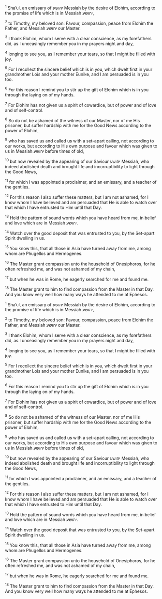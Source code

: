<sup>1</sup> Sha’ul, an emissary of יהושע Messiah by the desire of Elohim, according to the promise of life which is in Messiah יהושע,

<sup>2</sup> to Timothy, my beloved son: Favour, compassion, peace from Elohim the Father, and Messiah יהושע our Master.

<sup>3</sup> I thank Elohim, whom I serve with a clear conscience, as my forefathers did, as I unceasingly remember you in my prayers night and day,

<sup>4</sup> longing to see you, as I remember your tears, so that I might be filled with joy.

<sup>5</sup> For I recollect the sincere belief which is in you, which dwelt first in your grandmother Lois and your mother Eunike, and I am persuaded is in you too.

<sup>6</sup> For this reason I remind you to stir up the gift of Elohim which is in you through the laying on of my hands.

<sup>7</sup> For Elohim has not given us a spirit of cowardice, but of power and of love and of self-control.

<sup>8</sup> So do not be ashamed of the witness of our Master, nor of me His prisoner, but suffer hardship with me for the Good News according to the power of Elohim,

<sup>9</sup> who has saved us and called us with a set-apart calling, not according to our works, but according to His own purpose and favour which was given to us in Messiah יהושע before times of old,

<sup>10</sup> but now revealed by the appearing of our Saviour יהושע Messiah, who indeed abolished death and brought life and incorruptibility to light through the Good News,

<sup>11</sup> for which I was appointed a proclaimer, and an emissary, and a teacher of the gentiles.

<sup>12</sup> For this reason I also suffer these matters, but I am not ashamed, for I know whom I have believed and am persuaded that He is able to watch over that which I have entrusted to Him until that Day.

<sup>13</sup> Hold the pattern of sound words which you have heard from me, in belief and love which are in Messiah יהושע.

<sup>14</sup> Watch over the good deposit that was entrusted to you, by the Set-apart Spirit dwelling in us.

<sup>15</sup> You know this, that all those in Asia have turned away from me, among whom are Phugellos and Hermogenes.

<sup>16</sup> The Master grant compassion unto the household of Onesiphoros, for he often refreshed me, and was not ashamed of my chain,

<sup>17</sup> but when he was in Rome, he eagerly searched for me and found me.

<sup>18</sup> The Master grant to him to find compassion from the Master in that Day. And you know very well how many ways he attended to me at Ephesos.

<sup>1</sup> Sha’ul, an emissary of יהושע Messiah by the desire of Elohim, according to the promise of life which is in Messiah יהושע,

<sup>2</sup> to Timothy, my beloved son: Favour, compassion, peace from Elohim the Father, and Messiah יהושע our Master.

<sup>3</sup> I thank Elohim, whom I serve with a clear conscience, as my forefathers did, as I unceasingly remember you in my prayers night and day,

<sup>4</sup> longing to see you, as I remember your tears, so that I might be filled with joy.

<sup>5</sup> For I recollect the sincere belief which is in you, which dwelt first in your grandmother Lois and your mother Eunike, and I am persuaded is in you too.

<sup>6</sup> For this reason I remind you to stir up the gift of Elohim which is in you through the laying on of my hands.

<sup>7</sup> For Elohim has not given us a spirit of cowardice, but of power and of love and of self-control.

<sup>8</sup> So do not be ashamed of the witness of our Master, nor of me His prisoner, but suffer hardship with me for the Good News according to the power of Elohim,

<sup>9</sup> who has saved us and called us with a set-apart calling, not according to our works, but according to His own purpose and favour which was given to us in Messiah יהושע before times of old,

<sup>10</sup> but now revealed by the appearing of our Saviour יהושע Messiah, who indeed abolished death and brought life and incorruptibility to light through the Good News,

<sup>11</sup> for which I was appointed a proclaimer, and an emissary, and a teacher of the gentiles.

<sup>12</sup> For this reason I also suffer these matters, but I am not ashamed, for I know whom I have believed and am persuaded that He is able to watch over that which I have entrusted to Him until that Day.

<sup>13</sup> Hold the pattern of sound words which you have heard from me, in belief and love which are in Messiah יהושע.

<sup>14</sup> Watch over the good deposit that was entrusted to you, by the Set-apart Spirit dwelling in us.

<sup>15</sup> You know this, that all those in Asia have turned away from me, among whom are Phugellos and Hermogenes.

<sup>16</sup> The Master grant compassion unto the household of Onesiphoros, for he often refreshed me, and was not ashamed of my chain,

<sup>17</sup> but when he was in Rome, he eagerly searched for me and found me.

<sup>18</sup> The Master grant to him to find compassion from the Master in that Day. And you know very well how many ways he attended to me at Ephesos.

